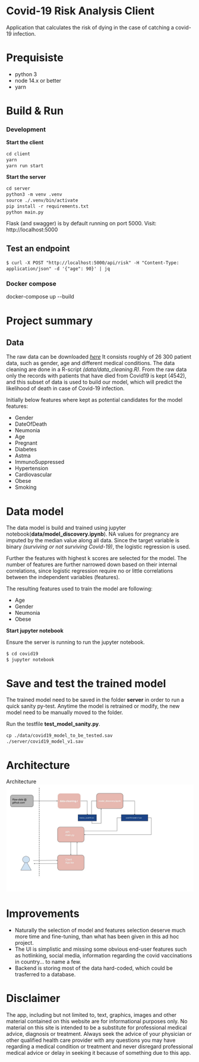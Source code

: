 # Covid-19 Risk Analysis Client

Application that calculates the risk of dying in the case of catching a covid-19 infection.

# Prequisiste

- python 3
- node 14.x or better
- yarn

# Build & Run

### Development

**Start the client**
```
cd client
yarn
yarn run start
```

**Start the server**
```
cd server
python3 -m venv .venv
source ./.venv/bin/activate
pip install -r requirements.txt
python main.py
```
Flask (and swagger) is by default running on port 5000.
Visit: http://localhost:5000

## Test an endpoint
```
$ curl -X POST "http://localhost:5000/api/risk" -H "Content-Type: application/json" -d '{"age": 90}' | jq
```

### Docker compose

docker-compose up --build

# Project summary

## Data ##
The raw data can be downloaded *[here](http://raw.githubusercontent.com/marianarf/covid19_mexico_analysis/master/mexico_covid19.csv)* It consists roughly of 26 300 patient data, such as gender, age and different medical conditions.
The data cleaning are done in a R-script *(data/data_cleaning.R)*.
From the raw data only the records with patients that have died from Covid19 is kept (4542), and this subset of data is used to build our model, which will predict the likelihood of death in case of Covid-19 infection.

Initially below features where kept as potential candidates for the model features:
- Gender
- DateOfDeath
- Neumonia
- Age
- Pregnant
- Diabetes
- Astma
- ImmunoSuppressed
- Hypertension
- Cardiovascular
- Obese
- Smoking


# Data model
The data model is build and trained using jupyter notebook(**data/model_discovery.ipynb**).
NA values for pregnancy are imputed by the median value along all data.
Since the target variable is binary _(surviving or not surviving Covid-19)_, the logistic regression is used.

Further the features with highest k scores are selected for the model.
The number of features are further narrowed down based on their internal correlations, since logistic regression require no or little correlations between the independent variables (features).

The resulting features used to train the model are following:
- Age
- Gender  
- Neumonia       
- Obese


**Start jupyter notebook**

Ensure the server is running to run the jupyter notebook.

```
$ cd covid19
$ jupyter notebook
```

# Save and test the trained model

The trained model need to be saved in the folder **server** in order to run a quick sanity py-test.
Anytime the model is retrained or modify, the new model need to be manually moved to the folder.

Run the testfile **test_model_sanity.py**.

```
cp ./data/covid19_model_to_be_tested.sav
./server/covid19_model_v1.sav
```

# Architecture

Architecture![Architecture](/client/public/architecture.jpg)

# Improvements
- Naturally the selection of model and features selection deserve much more time and fine-tuning, than what has been given in this ad hoc project.
- The UI is simplistic and missing some obvious end-user features such as hotlinking, social media, information regarding the covid vaccinations in country... to name a few.
- Backend is storing most of the data hard-coded, which could be trasferred to a database.

# Disclaimer
The app, including but not limited to, text, graphics, images and other material contained on this website are for informational purposes only. No material on this site is intended to be a substitute for professional medical advice, diagnosis or treatment. Always seek the advice of your physician or other qualified health care provider with any questions you may have regarding a medical condition or treatment and never disregard professional medical advice or delay in seeking it because of something due to this app.

